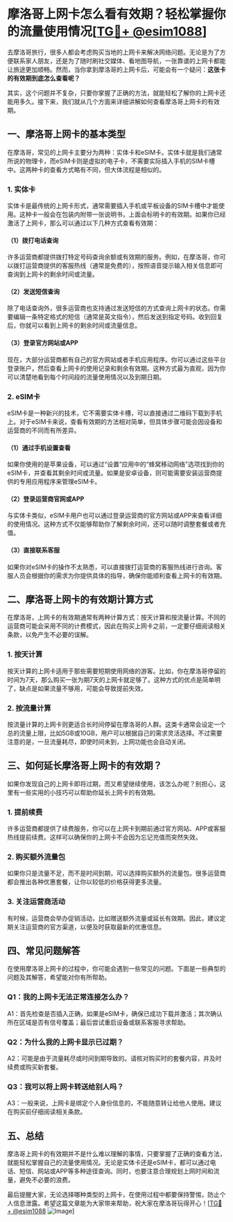 # 摩洛哥上网卡怎么看有效期？轻松掌握你的流量使用情况[[TG💪+ @esim1088](https://t.me/s/esim1088)]

去摩洛哥旅行，很多人都会考虑购买当地的上网卡来解决网络问题。无论是为了方便联系家人朋友，还是为了随时刷社交媒体、看地图导航，一张靠谱的上网卡都能让旅途更加顺畅。然而，当你拿到摩洛哥的上网卡后，可能会有一个疑问：**这张卡的有效期到底怎么查看呢？**

其实，这个问题并不复杂，只要你掌握了正确的方法，就能轻松了解你的上网卡还能用多久。接下来，我们就从几个方面来详细讲解如何查看摩洛哥上网卡的有效期。

## 一、摩洛哥上网卡的基本类型

在摩洛哥，常见的上网卡主要分为两种：实体卡和eSIM卡。实体卡就是我们通常所说的物理卡，而eSIM卡则是虚拟的电子卡，不需要实际插入手机的SIM卡槽中。这两种卡的查看方式略有不同，但大体流程是相似的。

### 1. 实体卡

实体卡是最传统的上网卡形式，通常需要插入手机或平板设备的SIM卡槽中才能使用。这种卡一般会在包装内附带一张说明书，上面会标明卡的有效期。如果你已经激活了上网卡，那么可以通过以下几种方式查看有效期：

#### （1）拨打电话查询
许多运营商都提供拨打特定号码查询余额或有效期的服务。例如，在摩洛哥，你可以拨打运营商提供的客服热线（通常是免费的），按照语音提示输入相关信息即可查询到上网卡的剩余时间或流量。

#### （2）发送短信查询
除了电话查询外，很多运营商也支持通过发送短信的方式查询上网卡的状态。你需要编辑一条特定格式的短信（通常是英文指令），然后发送到指定号码。收到回复后，你就可以看到上网卡的剩余时间或流量信息。

#### （3）登录官方网站或APP
现在，大部分运营商都有自己的官方网站或者手机应用程序。你可以通过这些平台登录账户，然后查看上网卡的使用记录和剩余有效期。这种方式最为直观，因为你可以清楚地看到每个时间段的流量使用情况以及到期日期。

### 2. eSIM卡

eSIM卡是一种新兴的技术，它不需要实体卡槽，可以直接通过二维码下载到手机上。对于eSIM卡来说，查看有效期的方法相对简单，但具体步骤可能会因设备和运营商的不同而有所差异。

#### （1）通过手机设置查看
如果你使用的是苹果设备，可以通过“设置”应用中的“蜂窝移动网络”选项找到你的eSIM卡，并查看其剩余时间或流量。如果是安卓设备，则可能需要安装运营商提供的专用应用程序来管理eSIM卡。

#### （2）登录运营商官网或APP
与实体卡类似，eSIM卡用户也可以通过登录运营商的官方网站或APP来查看详细的使用情况。这种方式不仅能够帮助你了解剩余时间，还可以随时调整套餐或者充值。

#### （3）直接联系客服
如果你对eSIM卡的操作不太熟悉，可以直接拨打运营商的客服热线进行咨询。客服人员会根据你的需求为你提供具体的指导，确保你能顺利查看上网卡的有效期。

## 二、摩洛哥上网卡的有效期计算方式

在摩洛哥，上网卡的有效期通常有两种计算方式：按天计算和按流量计算。不同的运营商可能会采用不同的计费模式，因此在购买上网卡之前，一定要仔细阅读相关条款，以免产生不必要的误解。

### 1. 按天计算

按天计算的上网卡适用于那些需要短期使用网络的游客。比如，你在摩洛哥停留的时间为7天，那么购买一张为期7天的上网卡就足够了。这种方式的优点是简单明了，缺点是如果流量不够用，可能会导致提前失效。

### 2. 按流量计算

按流量计算的上网卡则更适合长时间停留在摩洛哥的人群。这类卡通常会设定一个总的流量上限，比如5GB或10GB，用户可以根据自己的需求灵活选择。不过需要注意的是，一旦流量耗尽，即使时间未到，上网功能也会自动关闭。

## 三、如何延长摩洛哥上网卡的有效期？

如果你发现自己的上网卡即将过期，而又希望继续使用，该怎么办呢？别担心，这里有一些实用的小技巧可以帮助你延长上网卡的有效期。

### 1. 提前续费

许多运营商都提供了续费服务，你可以在上网卡到期前通过官方网站、APP或客服热线提前续费。这样可以确保你的上网卡不会因为忘记充值而突然失效。

### 2. 购买额外流量包

如果你只是流量不足，而不是时间到期，可以选择购买额外的流量包。很多运营商都会推出各种优惠套餐，让你以较低的价格获得更多流量。

### 3. 关注运营商活动

有时候，运营商会举办促销活动，比如赠送额外流量或延长有效期。因此，建议定期关注运营商的官方渠道，以便及时获取最新的优惠信息。

## 四、常见问题解答

在使用摩洛哥上网卡的过程中，你可能会遇到一些常见的问题。下面是一些典型的问题及其解答，希望能对你有所帮助。

### Q1：我的上网卡无法正常连接怎么办？

A1：首先检查是否插入正确，如果是eSIM卡，确保已成功下载并激活；其次确认所在区域是否有信号覆盖；最后尝试重启设备或联系客服寻求帮助。

### Q2：为什么我的上网卡显示已过期？

A2：可能是由于流量耗尽或时间到期导致的。请核对购买时的套餐内容，并及时续费或购买新套餐。

### Q3：我可以将上网卡转送给别人吗？

A3：一般来说，上网卡是绑定个人身份信息的，不能随意转让给他人使用。建议在购买前仔细阅读相关条款。

## 五、总结

摩洛哥上网卡的有效期并不是什么难以理解的事情，只要掌握了正确的查看方法，就能轻松掌握自己的流量使用情况。无论是实体卡还是eSIM卡，都可以通过电话、短信、网站或APP等多种途径查询。同时，也要注意合理规划上网时间和流量，避免不必要的浪费。

最后提醒大家，无论选择哪种类型的上网卡，在使用过程中都要保持警惕，防止个人信息泄露。希望这篇文章能为大家带来帮助，祝大家在摩洛哥玩得开心！[[TG💪+ @esim1088](https://t.me/s/esim1088) ![Image](https://i.postimg.cc/4NQfJmqS/Snipaste-2025-05-13-00-14-12.png)]